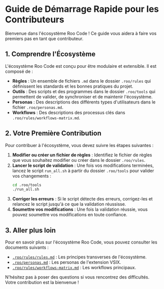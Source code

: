 # Guide de Démarrage Rapide pour les Contributeurs

Bienvenue dans l'écosystème Roo Code ! Ce guide vous aidera à faire vos premiers pas en tant que contributeur.

## 1. Comprendre l'Écosystème

L'écosystème Roo Code est conçu pour être modulaire et extensible. Il est composé de :

- **Règles** : Un ensemble de fichiers `.md` dans le dossier `.roo/rules` qui définissent les standards et les bonnes pratiques du projet.
- **Outils** : Des scripts et des programmes dans le dossier `.roo/tools` qui permettent de valider, de synchroniser et de maintenir l'écosystème.
- **Personas** : Des descriptions des différents types d'utilisateurs dans le fichier `.roo/personas.md`.
- **Workflows** : Des descriptions des processus clés dans `.roo/rules/workflows-matrix.md`.

## 2. Votre Première Contribution

Pour contribuer à l'écosystème, vous devez suivre les étapes suivantes :

1. **Modifier ou créer un fichier de règles** : Identifiez le fichier de règles que vous souhaitez modifier ou créer dans le dossier `.roo/rules`.
2. **Lancer le script de validation** : Une fois vos modifications terminées, lancez le script `run_all.sh` à partir du dossier `.roo/tools` pour valider vos changements :
   ```bash
   cd .roo/tools
   ./run_all.sh
   ```
3. **Corriger les erreurs** : Si le script détecte des erreurs, corrigez-les et relancez le script jusqu'à ce que la validation réussisse.
4. **Soumettre vos modifications** : Une fois la validation réussie, vous pouvez soumettre vos modifications en toute confiance.

## 3. Aller plus loin

Pour en savoir plus sur l'écosystème Roo Code, vous pouvez consulter les documents suivants :

- [`.roo/rules/rules.md`](./.roo/rules/rules.md) : Les principes transverses de l'écosystème.
- [`.roo/personas.md`](./.roo/personas.md) : Les personas de l'extension VSIX.
- [`.roo/rules/workflows-matrix.md`](./.roo/rules/workflows-matrix.md) : Les workflows principaux.

N'hésitez pas à poser des questions si vous rencontrez des difficultés. Votre contribution est la bienvenue !
